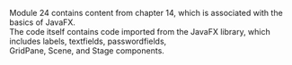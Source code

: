 Module 24 contains content from chapter 14, which is associated with the basics of JavaFX. <br />
The code itself contains code imported from the JavaFX library, which includes labels, textfields, passwordfields, <br />
GridPane, Scene, and Stage components. <br />
